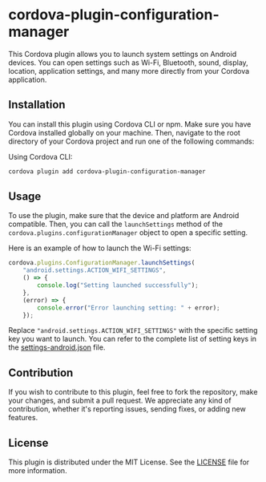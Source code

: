 # cordova-plugin-configuration-manager

This Cordova plugin allows you to launch system settings on Android devices. You can open settings such as Wi-Fi, Bluetooth, sound, display, location, application settings, and many more directly from your Cordova application.

## Installation

You can install this plugin using Cordova CLI or npm. Make sure you have Cordova installed globally on your machine. Then, navigate to the root directory of your Cordova project and run one of the following commands:

Using Cordova CLI:

```bash
cordova plugin add cordova-plugin-configuration-manager
```

## Usage

To use the plugin, make sure that the device and platform are Android compatible. 
Then, you can call the `launchSettings` method of the `cordova.plugins.configurationManager` object to open a specific setting.

Here is an example of how to launch the Wi-Fi settings:

```javascript
cordova.plugins.ConfigurationManager.launchSettings(
    "android.settings.ACTION_WIFI_SETTINGS",
    () => {
        console.log("Setting launched successfully");
    },
    (error) => {
        console.error("Error launching setting: " + error);
    });
```

Replace `"android.settings.ACTION_WIFI_SETTINGS"` with the specific setting key you want to launch. You can refer to the complete list of setting keys in the [settings-android.json](./settings-android.json) file.

## Contribution

If you wish to contribute to this plugin, feel free to fork the repository, make your changes, and submit a pull request. We appreciate any kind of contribution, whether it's reporting issues, sending fixes, or adding new features.

## License

This plugin is distributed under the MIT License. See the [LICENSE](./LICENSE) file for more information.
